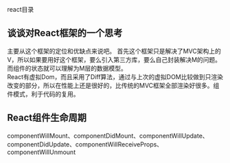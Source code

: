 react目录
## 谈谈对React框架的一个思考
主要从这个框架的定位和优缺点来说吧。
首先这个框架只是解决了MVC架构上的V，所以如果要用好这个框架，要么引入第三方库，要么自己封装解决M的问题。而组件的状态就可以理解为M层的数据模型。  
React有虚拟Dom，而且采用了Diff算法，通过与上次的虚拟DOM比较做到只渲染改变的部分，所以在性能上还是很好的，比传统的MVC框架全部渲染好很多。组件模式，利于代码的复用。
## React组件生命周期
componentWillMount、componentDidMount、componentWillUpdate、componentDidUpdate、componentWillReceiveProps、componentWillUnmount